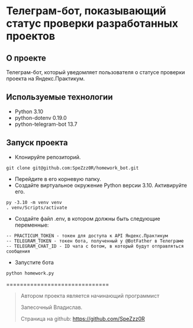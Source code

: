 # Телеграм-бот, показывающий статус проверки разработанных проектов


## О проекте
Телеграм-бот, который уведомляет пользователя о статусе проверки проекта на Яндекс.Практикум.


## Используемые технологии
- Python 3.10
- python-dotenv 0.19.0
- python-telegram-bot 13.7


## Запуск проекта
* Клонируйте репозиторий.
```
git clone git@github.com:SpeZzz0R/homework_bot.git
```
* Перейдите в его корневую папку.
* Создайте виртуальное окружение Python версии 3.10. Активируйте его.
```
py -3.10 -m venv venv
. venv/Scripts/activate
```
* Создайте файл .env, в котором должны быть следующие переменные:
```
-- PRACTICUM_TOKEN - токен для доступа к API Яндекс.Практикум
-- TELEGRAM_TOKEN - токен бота, полученный у @BotFather в Телеграме
-- TELEGRAM_CHAT_ID - ID чата с ботом, в который будут отправляться сообщения
```
* Запустите бота
```
python homework.py	
```

==============================

> Автором проекта является начинающий программист
> 
> Запесочный Владислав.
> 
> Страница на github: https://github.com/SpeZzz0R  
> 
